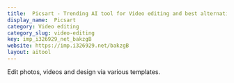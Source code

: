 ```yaml
---
title:  Picsart - Trending AI tool for Video editing and best alternatives
display_name:  Picsart
category: Video editing
category_slug: video-editing
key: imp_i326929_net_bakzgB
website: https://imp.i326929.net/bakzgB
layout: aitool
---
```


Edit photos, videos and design via various templates.
